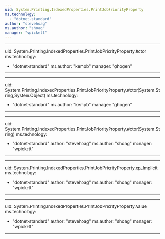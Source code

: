 ```yaml
---
uid: System.Printing.IndexedProperties.PrintJobPriorityProperty
ms.technology: 
  - "dotnet-standard"
author: "stevehoag"
ms.author: "shoag"
manager: "wpickett"
---
```


---
uid: System.Printing.IndexedProperties.PrintJobPriorityProperty.#ctor
ms.technology: 
  - "dotnet-standard"
ms.author: "kempb"
manager: "ghogen"
---

---
uid: System.Printing.IndexedProperties.PrintJobPriorityProperty.#ctor(System.String,System.Object)
ms.technology: 
  - "dotnet-standard"
ms.author: "kempb"
manager: "ghogen"
---

---
uid: System.Printing.IndexedProperties.PrintJobPriorityProperty.#ctor(System.String)
ms.technology: 
  - "dotnet-standard"
author: "stevehoag"
ms.author: "shoag"
manager: "wpickett"
---

---
uid: System.Printing.IndexedProperties.PrintJobPriorityProperty.op_Implicit
ms.technology: 
  - "dotnet-standard"
author: "stevehoag"
ms.author: "shoag"
manager: "wpickett"
---

---
uid: System.Printing.IndexedProperties.PrintJobPriorityProperty.Value
ms.technology: 
  - "dotnet-standard"
author: "stevehoag"
ms.author: "shoag"
manager: "wpickett"
---
